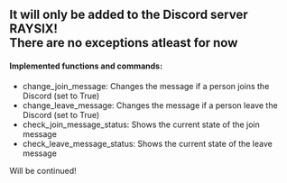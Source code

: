 ## It will only be added to the Discord server RAYSIX! <br /> There are no exceptions atleast for now

#### Implemented functions and commands:

- change_join_message: Changes the message if a person joins the Discord (set to True)
- change_leave_message: Changes the message if a person leave the Discord (set to True)
- check_join_message_status: Shows the current state of the join message
- check_leave_message_status: Shows the current state of the leave message
  
Will be continued!
